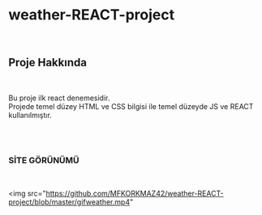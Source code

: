 
<h1>  weather-REACT-project </h1> </br>

<h2> Proje Hakkında </h2> </br>
<p> Bu proje ilk react denemesidir. </br>
Projede temel düzey HTML ve CSS bilgisi ile temel düzeyde JS ve REACT kullanılmıştır. </p> </br> </br>

<h3> SİTE GÖRÜNÜMÜ </h3> </br>


<img src="https://github.com/MFKORKMAZ42/weather-REACT-project/blob/master/gifweather.mp4"
